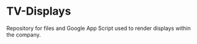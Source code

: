TV-Displays
===========

Repository for files and Google App Script used to render displays within the company.